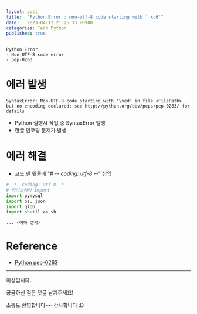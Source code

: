 ```yaml
---
layout: post
title:  "Python Error : non-utf-8 code starting with ' xc6'"
date:   2023-04-12 21:25:33 +0900
categories: Tech Python
published: true
---
```

```
Python Error
- Non-UTF-8 code error
- pep-0263
```

# 에러 발생

```
SyntaxError: Non-UTF-8 code starting with '\xed' in file <FilePath> but no encoding declared; see http://python.org/dev/peps/pep-0263/ for details
```

-   Python 실행시 작업 중 SyntaxError 발생
-   한글 인코딩 문제가 발생

# 에러 해결

-   코드 맨 윗줄에 "# -_- coding: utf-8 -_-" 삽입

```python
# -*- coding: utf-8 -*-
# 라이브러리 import
import pymysql
import os, json
import glob
import shutil as sh

... <이하 생략>
```

# Reference

- [Python pep-0263](https://peps.python.org/pep-0263/)

---

이상입니다.

궁금하신 점은 댓글 남겨주세요!

소통도 환영합니다~~ 감사합니다 :D